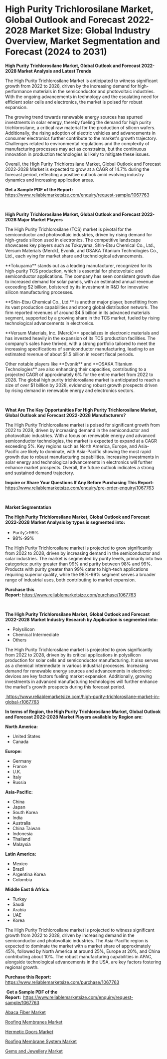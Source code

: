 <p><h1>High Purity Trichlorosilane Market, Global Outlook and Forecast 2022-2028 Market Size: Global Industry Overview, Market Segmentation and Forecast (2024 to 2031)</h1></p><p><strong>High Purity Trichlorosilane Market, Global Outlook and Forecast 2022-2028 Market Analysis and Latest Trends</strong></p>
<p><p>The High Purity Trichlorosilane Market is anticipated to witness significant growth from 2022 to 2028, driven by the increasing demand for high-performance materials in the semiconductor and photovoltaic industries. With the ongoing advancements in technology and the escalating need for efficient solar cells and electronics, the market is poised for robust expansion. </p><p>The growing trend towards renewable energy sources has spurred investments in solar energy, thereby fueling the demand for high purity trichlorosilane, a critical raw material for the production of silicon wafers. Additionally, the rising adoption of electric vehicles and advancements in consumer electronics further contribute to the market's growth trajectory. Challenges related to environmental regulations and the complexity of manufacturing processes may act as constraints, but the continuous innovation in production technologies is likely to mitigate these issues.</p><p>Overall, the High Purity Trichlorosilane Market, Global Outlook and Forecast 2022-2028 Market is expected to grow at a CAGR of 14.7% during the forecast period, reflecting a positive outlook amid evolving industry dynamics and increasing application areas.</p></p>
<p><strong>Get a Sample PDF of the Report:&nbsp;</strong> <a href="https://www.reliablemarketsize.com/enquiry/request-sample/1067763">https://www.reliablemarketsize.com/enquiry/request-sample/1067763</a></p>
<p>&nbsp;</p>
<p><strong>High Purity Trichlorosilane Market, Global Outlook and Forecast 2022-2028 Major Market Players</strong></p>
<p><p>The High Purity Trichlorosilane (TCS) market is pivotal for the semiconductor and photovoltaic industries, driven by rising demand for high-grade silicon used in electronics. The competitive landscape showcases key players such as Tokuyama, Shin-Etsu Chemical Co., Ltd., Versum Materials (Merck), Evonik, and OSAKA Titanium Technologies Co., Ltd., each vying for market share and technological advancements.</p><p>**Tokuyama** stands out as a leading manufacturer, recognized for its high-purity TCS production, which is essential for photovoltaic and semiconductor applications. The company has seen consistent growth due to increased demand for solar panels, with an estimated annual revenue exceeding $2 billion, bolstered by its investment in R&D for innovative silicon manufacturing processes.</p><p>**Shin-Etsu Chemical Co., Ltd.** is another major player, benefitting from its vast production capabilities and strong global distribution network. The firm reported revenues of around $4.5 billion in its advanced materials segment, supported by a growing share in the TCS market, fueled by rising technological advancements in electronics.</p><p>**Versum Materials, Inc. (Merck)** specializes in electronic materials and has invested heavily in the expansion of its TCS production facilities. The company's sales have thrived, with a strong portfolio tailored to meet the increasing specifications of semiconductor manufacturing, leading to an estimated revenue of about $1.5 billion in recent fiscal periods.</p><p>Other notable players like **Evonik** and **OSAKA Titanium Technologies** are also enhancing their capacities, contributing to a projected CAGR of approximately 6% for the entire market from 2022 to 2028. The global high purity trichlorosilane market is anticipated to reach a size of over $1 billion by 2028, evidencing robust growth prospects driven by rising demand in renewable energy and electronics sectors.</p></p>
<p>&nbsp;</p>
<p><strong>What Are The Key Opportunities For High Purity Trichlorosilane Market, Global Outlook and Forecast 2022-2028 Manufacturers?</strong></p>
<p><p>The High Purity Trichlorosilane market is poised for significant growth from 2022 to 2028, driven by increasing demand in the semiconductor and photovoltaic industries. With a focus on renewable energy and advanced semiconductor technologies, the market is expected to expand at a CAGR exceeding 5%. Key regions such as North America, Europe, and Asia-Pacific are likely to dominate, with Asia-Pacific showing the most rapid growth due to robust manufacturing capabilities. Increasing investments in solar energy and technological advancements in electronics will further enhance market prospects. Overall, the future outlook indicates a strong and sustained demand trajectory.</p></p>
<p><strong>Inquire or Share Your Questions If Any Before Purchasing This Report:</strong> <a href="https://www.reliablemarketsize.com/enquiry/pre-order-enquiry/1067763">https://www.reliablemarketsize.com/enquiry/pre-order-enquiry/1067763</a></p>
<p>&nbsp;</p>
<p><strong>Market Segmentation</strong></p>
<p><strong>The High Purity Trichlorosilane Market, Global Outlook and Forecast 2022-2028 Market Analysis by types is segmented into:</strong></p>
<p><ul><li>Purity＞99%</li><li>98%-99%</li></ul></p>
<p><p>The High Purity Trichlorosilane market is projected to grow significantly from 2022 to 2028, driven by increasing demand in the semiconductor and solar industries. The market is segmented by purity levels, primarily into two categories: purity greater than 99% and purity between 98% and 99%. Products with purity greater than 99% cater to high-tech applications requiring superior quality, while the 98%-99% segment serves a broader range of industrial uses, both contributing to market expansion.</p></p>
<p><strong>Purchase this Report:&nbsp;</strong><a href="https://www.reliablemarketsize.com/purchase/1067763">https://www.reliablemarketsize.com/purchase/1067763</a></p>
<p>&nbsp;</p>
<p><strong>The High Purity Trichlorosilane Market, Global Outlook and Forecast 2022-2028 Market Industry Research by Application is segmented into:</strong></p>
<p><ul><li>Polysilicon</li><li>Chemical Intermediate</li><li>Others</li></ul></p>
<p><p>The High Purity Trichlorosilane market is projected to grow significantly from 2022 to 2028, driven by its critical applications in polysilicon production for solar cells and semiconductor manufacturing. It also serves as a chemical intermediate in various industrial processes. Increasing demand for renewable energy sources and advancements in electronic devices are key factors fueling market expansion. Additionally, growing investments in advanced manufacturing technologies will further enhance the market's growth prospects during this forecast period.</p></p>
<p><a href="https://www.reliablemarketsize.com/high-purity-trichlorosilane-market-in-global-r1067763">&nbsp;https://www.reliablemarketsize.com/high-purity-trichlorosilane-market-in-global-r1067763</a></p>
<p><strong>In terms of Region, the High Purity Trichlorosilane Market, Global Outlook and Forecast 2022-2028 Market Players available by Region are:</strong></p>
<p>
    <p> <strong> North America: </strong>
        <ul>
            <li>United States</li>
            <li>Canada</li>
        </ul>
        </p> 
    <p> <strong> Europe: </strong>
        <ul>
            <li>Germany</li>
            <li>France</li>
            <li>U.K.</li>
            <li>Italy</li>
            <li>Russia</li>
        </ul>
        </p> 
    <p> <strong> Asia-Pacific: </strong>
        <ul>
            <li>China</li>
            <li>Japan</li>
            <li>South Korea</li>
            <li>India</li>
            <li>Australia</li>
            <li>China Taiwan</li>
            <li>Indonesia</li>
            <li>Thailand</li>
            <li>Malaysia</li>
        </ul>
        </p> 
    <p> <strong> Latin America: </strong>
        <ul>
            <li>Mexico</li>
            <li>Brazil</li>
            <li>Argentina Korea</li>
            <li>Colombia</li>
        </ul>
        </p> 
    <p> <strong> Middle East & Africa: </strong>
        <ul>
            <li>Turkey</li>
            <li>Saudi</li>
            <li>Arabia</li>
            <li>UAE</li>
            <li>Korea</li>
        </ul>
    </p>
    </p>
<p><p>The High Purity Trichlorosilane market is projected to witness significant growth from 2022 to 2028, driven by increasing demand in the semiconductor and photovoltaic industries. The Asia-Pacific region is expected to dominate the market with a market share of approximately 45%, followed by North America at around 25%, Europe at 20%, and China contributing about 10%. The robust manufacturing capabilities in APAC, alongside technological advancements in the USA, are key factors fostering regional growth.</p></p>
<p><strong>Purchase this Report: </strong><a href="https://www.reliablemarketsize.com/purchase/1067763">https://www.reliablemarketsize.com/purchase/1067763</a></p>
<p>&nbsp;<strong>Get a Sample PDF of the Report:&nbsp;&nbsp;</strong><a href="https://www.reliablemarketsize.com/enquiry/request-sample/1067763">https://www.reliablemarketsize.com/enquiry/request-sample/1067763</a></p>
<p><strong></strong></p>
<p><p><a href="https://issuu.com/reportprime-2/docs/abaca-fiber-market-size-2030.pptx_6166147c271e6c">Abaca Fiber Market</a></p><p><a href="https://medium.com/@darrensipes2023/navigating-the-global-roofing-membranes-market-from-trends-to-strategy-for-period-from-2024-to-2031-3ab9b6820adf">Roofing Membranes Market</a></p><p><a href="https://www.linkedin.com/pulse/hermetic-doors-market-size-share-growth-analysis-type-application-f5ihe?trackingId=8nF4kYx4Rm%2BsUZJD1wjMVQ%3D%3D">Hermetic Doors Market</a></p><p><a href="https://medium.com/@darrensipes2023/the-global-roofing-membrane-system-market-is-expected-to-witness-a-compound-annual-growth-rate-932832d9558d">Roofing Membrane System Market</a></p><p><a href="https://issuu.com/reportprime-2/docs/gems-and-jewellery-market-size-2030_e3771aece2aaf2">Gems and Jewellery Market</a></p></p>